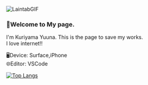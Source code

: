 ![LaintabGIF](https://user-images.githubusercontent.com/102368834/230585853-f1b8075c-b3e8-4faf-901c-ac675f6b31be.gif)

### 💭Welcome to My page.

I'm Kuriyama Yuuna. This is the page to save my works.  
I love internet!!

🖥️Device: Surface,iPhone  
🌐Editor: VSCode

<!--
[![Twitter](https://img.shields.io/badge/-Twitter-%231DA1F2.svg?&style=flat-square&logo=twitter&logoColor=white)](https://twitter.com/ni_3mini)
[![Instagram](https://img.shields.io/badge/-Instagram-%231DA1F2.svg?&style=flat-square&logo=Instagram&color=ff69b4&logoColor=white)](https://instagram.com/u_na.o0)
-->

[![Top Langs](https://github-readme-stats.vercel.app/api/top-langs/?username=uvvxu&layout=compact&theme=buefy
)](https://github.com/anuraghazra/github-readme-stats)
